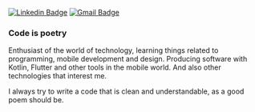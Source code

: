 [
![Linkedin Badge](https://img.shields.io/badge/-LinkedIn-191970?style=flat&logo=Linkedin&logoColor=white&link=https://www.linkedin.com/in/mateusmp//)](https://www.linkedin.com/in/mateusmp/)
[![Gmail Badge](https://img.shields.io/badge/-Gmail-191970?style=flat&logo=Gmail&logoColor=white&link=mailto:mateusmp.contato@gmail.com)](mailto:mateusmp.contato@gmail.com)

### Code is poetry

  Enthusiast of the world of technology, learning things related to programming, mobile development and design. 
  Producing software with Kotlin, Flutter and other tools in the mobile world. And also other technologies that interest me.

  I always try to write a code that is clean and understandable, as a good poem should be.

